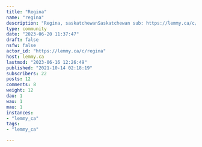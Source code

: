```yaml
---
title: "Regina" 
name: "regina"
description: "Regina, saskatchewanSaskatchewan sub: https://lemmy.ca/c/sask"
type: community
date: "2023-06-20 11:37:47"
draft: false
nsfw: false
actor_id: "https://lemmy.ca/c/regina"
host: lemmy.ca
lastmod: "2023-06-16 12:26:49"
published: "2021-10-14 02:18:19"
subscribers: 22
posts: 12
comments: 8
weight: 12
dau: 1
wau: 1
mau: 1
instances:
- "lemmy_ca"
tags: 
- "lemmy_ca"

---
```


